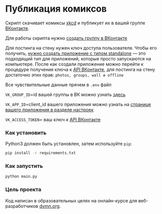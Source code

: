 # Публикация комиксов

Скрипт скачивает комиксы [xkcd](https://xkcd.com/) и публикует их в вашей группе [ВКонтакте](https://vk.com/).

Для работы скрипта нужно [создать группу в ВКонтакте](https://vk.com/groups?tab=admin)

Для постинга на стену нужен ключ доступа пользователя. Чтобы его получить, [нужно создать приложение с типом standalone](https://vk.com/dev) — это подходящий тип для приложений, которые просто запускаются на компьютере. Поcле как создали приложение можно перейти к процедуре получения ключа к [API ВКонтакте](https://vk.com/dev/implicit_flow_user), для постинга на стену достаточно этих прав: `photos, groups, wall и offline`

Все чувствительные данные прячем в `.env` файл

`VK_GROUP_ID`=id вашей группы в ВК можно узнать [здесь](https://regvk.com/id/)

`VK_APP_ID`=client_id вашего приложения можно узнать на [странице вашего приложения в разделе настроек](https://vk.com/apps?act=manage)

`VK_ACCESS_TOKEN`= ваш ключ к [API ВКонтакте](https://vk.com/dev/implicit_flow_user)

### Как установить

Python3 должен быть установлен, затем используйте `pip`:

```bash
pip install -r requirements.txt
```
### Как запустить

```bash
python main.py
```

### Цель проекта

Код написан в образовательных целях на онлайн-курсе для веб-разработчиков [dvmn.org](https://dvmn.org/).